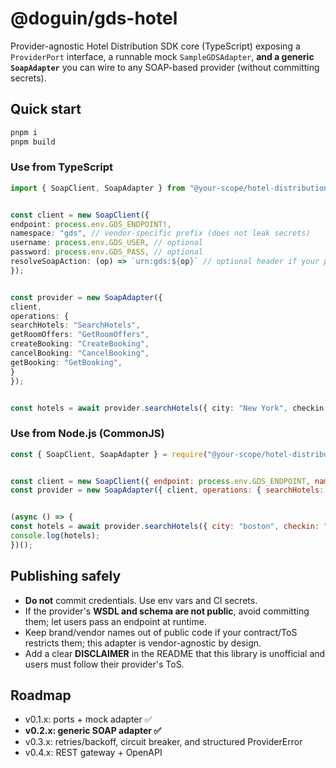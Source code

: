 # @doguin/gds-hotel

Provider-agnostic Hotel Distribution SDK core (TypeScript) exposing a `ProviderPort` interface, a runnable mock `SampleGDSAdapter`, **and a generic `SoapAdapter`** you can wire to any SOAP-based provider (without committing secrets).


## Quick start


```bash
pnpm i
pnpm build
```

### Use from TypeScript
```ts
import { SoapClient, SoapAdapter } from "@your-scope/hotel-distribution-core";


const client = new SoapClient({
endpoint: process.env.GDS_ENDPOINT!,
namespace: "gds", // vendor-specific prefix (does not leak secrets)
username: process.env.GDS_USER, // optional
password: process.env.GDS_PASS, // optional
resolveSoapAction: (op) => `urn:gds:${op}` // optional header if your provider requires SOAPAction
});


const provider = new SoapAdapter({
client,
operations: {
searchHotels: "SearchHotels",
getRoomOffers: "GetRoomOffers",
createBooking: "CreateBooking",
cancelBooking: "CancelBooking",
getBooking: "GetBooking",
}
});


const hotels = await provider.searchHotels({ city: "New York", checkin: "2025-10-01", checkout: "2025-10-03", guests: { adults: 2 } });
```

### Use from Node.js (CommonJS)
```js
const { SoapClient, SoapAdapter } = require("@your-scope/hotel-distribution-core");


const client = new SoapClient({ endpoint: process.env.GDS_ENDPOINT, namespace: "gds" });
const provider = new SoapAdapter({ client, operations: { searchHotels: "SearchHotels", getRoomOffers: "GetRoomOffers", createBooking: "CreateBooking", cancelBooking: "CancelBooking", getBooking: "GetBooking" } });


(async () => {
const hotels = await provider.searchHotels({ city: "boston", checkin: "2025-10-01", checkout: "2025-10-03", guests: { adults: 2 } });
console.log(hotels);
})();
```


## Publishing safely
- **Do not** commit credentials. Use env vars and CI secrets.
- If the provider's **WSDL and schema are not public**, avoid committing them; let users pass an endpoint at runtime.
- Keep brand/vendor names out of public code if your contract/ToS restricts them; this adapter is vendor-agnostic by design.
- Add a clear **DISCLAIMER** in the README that this library is unofficial and users must follow their provider's ToS.


## Roadmap
- v0.1.x: ports + mock adapter ✅
- **v0.2.x: generic SOAP adapter ✅**
- v0.3.x: retries/backoff, circuit breaker, and structured ProviderError
- v0.4.x: REST gateway + OpenAPI